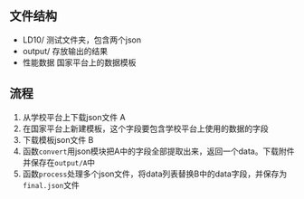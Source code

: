 ## 文件结构

- LD10/ 测试文件夹，包含两个json
- output/ 存放输出的结果
- 性能数据  国家平台上的数据模板

## 流程

1. 从学校平台上下载json文件 A
2. 在国家平台上新建模板，这个字段要包含学校平台上使用的数据的字段
3. 下载模板json文件 B
4. 函数`convert`用json模块把A中的字段全部提取出来，返回一个data。下载附件并保存在`output/A`中
5. 函数`process`处理多个json文件，将data列表替换B中的data字段，并保存为`final.json`文件
